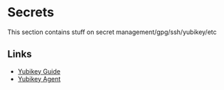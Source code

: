 # Secrets

This section contains stuff on secret management/gpg/ssh/yubikey/etc

## Links

* [Yubikey Guide](https://github.com/drduh/YubiKey-Guide)
* [Yubikey Agent](https://github.com/FiloSottile/yubikey-agent)
